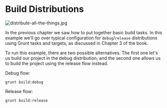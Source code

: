 # Build Distributions

![distribute-all-the-things.jpg][1]

In the previous chapter we saw how to put together basic build tasks. In this example we'll go over typical configuration for `debug`/`release` distributions using Grunt tasks and targets, as discussed in Chapter 3 of the book.

To run this example, there are two possible alternatives. The first one let's us build our project in the debug distribution, and the second one allows us to build the project using the release flow instead.

Debug flow:

```shell
grunt build:debug
```

Release flow:

```shell
grunt build:release
```

  [1]: http://i.imgur.com/lZmGg0P.jpg "Build Distributions will vastly improve your workflows"
